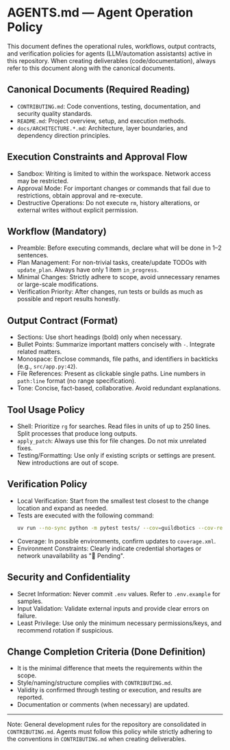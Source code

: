 # AGENTS.md — Agent Operation Policy

This document defines the operational rules, workflows, output contracts, and verification policies for agents (LLM/automation assistants) active in this repository. When creating deliverables (code/documentation), always refer to this document along with the canonical documents.

## Canonical Documents (Required Reading)
- `CONTRIBUTING.md`: Code conventions, testing, documentation, and security quality standards.
- `README.md`: Project overview, setup, and execution methods.
- `docs/ARCHITECTURE.*.md`: Architecture, layer boundaries, and dependency direction principles.

## Execution Constraints and Approval Flow
- Sandbox: Writing is limited to within the workspace. Network access may be restricted.
- Approval Mode: For important changes or commands that fail due to restrictions, obtain approval and re-execute.
- Destructive Operations: Do not execute `rm`, history alterations, or external writes without explicit permission.

## Workflow (Mandatory)
- Preamble: Before executing commands, declare what will be done in 1–2 sentences.
- Plan Management: For non-trivial tasks, create/update TODOs with `update_plan`. Always have only 1 item `in_progress`.
- Minimal Changes: Strictly adhere to scope, avoid unnecessary renames or large-scale modifications.
- Verification Priority: After changes, run tests or builds as much as possible and report results honestly.

## Output Contract (Format)
- Sections: Use short headings (bold) only when necessary.
- Bullet Points: Summarize important matters concisely with `-`. Integrate related matters.
- Monospace: Enclose commands, file paths, and identifiers in backticks (e.g., `src/app.py:42`).
- File References: Present as clickable single paths. Line numbers in `path:line` format (no range specification).
- Tone: Concise, fact-based, collaborative. Avoid redundant explanations.

## Tool Usage Policy
- Shell: Prioritize `rg` for searches. Read files in units of up to 250 lines. Split processes that produce long outputs.
- `apply_patch`: Always use this for file changes. Do not mix unrelated fixes.
- Testing/Formatting: Use only if existing scripts or settings are present. New introductions are out of scope.

## Verification Policy
- Local Verification: Start from the smallest test closest to the change location and expand as needed.
- Tests are executed with the following command:
  ```bash
  uv run --no-sync python -m pytest tests/ --cov=guildbotics --cov-report=xml
  ```
- Coverage: In possible environments, confirm updates to `coverage.xml`.
- Environment Constraints: Clearly indicate credential shortages or network unavailability as "🔶 Pending".

## Security and Confidentiality
- Secret Information: Never commit `.env` values. Refer to `.env.example` for samples.
- Input Validation: Validate external inputs and provide clear errors on failure.
- Least Privilege: Use only the minimum necessary permissions/keys, and recommend rotation if suspicious.

## Change Completion Criteria (Done Definition)
- It is the minimal difference that meets the requirements within the scope.
- Style/naming/structure complies with `CONTRIBUTING.md`.
- Validity is confirmed through testing or execution, and results are reported.
- Documentation or comments (when necessary) are updated.

---

Note: General development rules for the repository are consolidated in `CONTRIBUTING.md`. Agents must follow this policy while strictly adhering to the conventions in `CONTRIBUTING.md` when creating deliverables.

